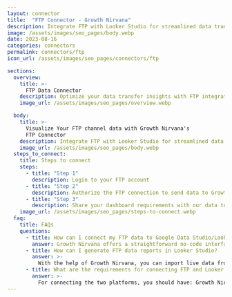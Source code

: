 ```yaml
---
layout: connector
title:  "FTP Connector - Growth Nirvana"
description: Integrate FTP with Looker Studio for streamlined data transfer and analysis that fuels data-driven strategies.
image: /assets/images/seo_pages/body.webp
date: 2023-08-16
categories: connectors
permalink: connectors/ftp
icon_url: /assets/images/seo_pages/connectors/ftp

sections:
  overview:
    title: >-
      FTP Data Connector
    description: Optimize your data transfer insights with FTP integration. Seamlessly transfer data from FTP into Looker Studio's analytical environment, empowering you to analyze and interpret data with precision for better decision-making.
    image_url: /assets/images/seo_pages/overview.webp

  body:
    title: >-
      Visualize Your FTP channel data with Growth Nirvana's
      FTP Connector
    description: Integrate FTP with Looker Studio for streamlined data transfer and analysis that fuels data-driven strategies.
    image_url: /assets/images/seo_pages/body.webp
  steps_to_connect:
    title: Steps to connect
    steps:
      - title: "Step 1"
        description: Login to your FTP account
      - title: "Step 2"
        description: Authorize the FTP connection to send data to Growth Nirvana
      - title: "Step 3"
        description: Share your dashboard requirements with our data team. We will build the report for you.
    image_url: /assets/images/seo_pages/steps-to-connect.webp
  faq:
    title: FAQs
    questions:
      - title: How can I connect my FTP data to Google Data Studio/Looker Studio?
        answer: Growth Nirvana offers a straightforward no-code interface to connect to FTP data sources.
      - title: How can I generate FTP data reports in Looker Studio?
        answer: >-
          With the help of Growth Nirvana, you can import live data from FTP into Looker Studio. These data can be viewed in charts, tables, and dashboards to generate branded reports that can be shared instantly.
      - title: What are the requirements for connecting FTP and Looker Studio?
        answer: >-
          For connecting the two platforms, you should have: Growth Nirvana Account and FTP Ads Account
---
```

